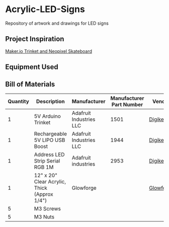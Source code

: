 # Acrylic-LED-Signs
Repository of artwork and drawings for LED signs


## Project Inspiration
[Maker.io Trinket and Neopixel Skateboard](https://www.digikey.com/en/maker/projects/trinket-neopixel-led-longboard/eb0944eb609e4c0495c77ce5f2b08028)

## Equipment Used

## Bill of Materials
| Quantity | Description | Manufacturer | Manufacturer Part Number | Vendor |
| ----------- | ----------- | ----------- | ----------- | ----------- |
| 1 | 5V Arduino Trinket | Adafruit Industries LLC | 1501 | [Digikey](https://www.digikey.com/en/products/detail/adafruit-industries-llc/1501/4990770)|
| 1 | Rechargeable 5V LIPO USB Boost | Adafruit Industries LLC | 1944 | [Digikey](https://www.digikey.com/en/products/detail/adafruit-industries-llc/1944/5761270) |
| 1 | Address LED Strip Serial RGB 1M | Adafruit industries | 2953 | [Digikey](https://www.digikey.com/en/products/detail/adafruit-industries-llc/2953/5959343) |
| 1 | 12" x 20" Clear Acrylic, Thick (Approx 1/4") | Glowforge | | [Glowforge](https://shop.glowforge.com/collections/acrylic/products/clear-acrylic-cast-transparent-glossy) |
| 5 | M3 Screws | | | |
| 5 | M3 Nuts | | | |
